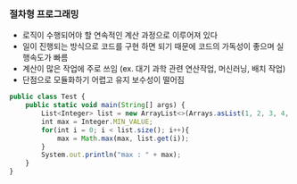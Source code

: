 ### 절차형 프로그래밍

- 로직이 수행되어야 할 연속적인 계산 과정으로 이루어져 있다
- 일이 진행되는 방식으로 코드를 구현 하면 되기 때문에 코드의 가독성이 좋으며 실행속도가 빠름
- 계산이 많은 작업에 주로 쓰임 (ex. 대기 과학 관련 연산작업, 머신러닝, 배치 작업)
- 단점으로 모듈화하기 어렵고 유지 보수성이 떨어짐

```jsx
public class Test {
    public static void main(String[] args) {
        List<Integer> list = new ArrayList<>(Arrays.asList(1, 2, 3, 4, 5));
        int max = Integer.MIN_VALUE;
        for(int i = 0; i < list.size(); i++){
            max = Math.max(max, list.get(i));
        }
        System.out.println("max : " + max);
    }
}
```
